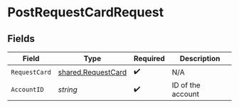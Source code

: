 # PostRequestCardRequest


## Fields

| Field                                                           | Type                                                            | Required                                                        | Description                                                     |
| --------------------------------------------------------------- | --------------------------------------------------------------- | --------------------------------------------------------------- | --------------------------------------------------------------- |
| `RequestCard`                                                   | [shared.RequestCard](../../../pkg/models/shared/requestcard.md) | :heavy_check_mark:                                              | N/A                                                             |
| `AccountID`                                                     | *string*                                                        | :heavy_check_mark:                                              | ID of the account                                               |